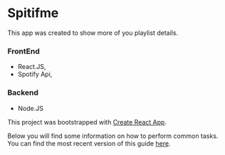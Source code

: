 # Spitifme
This app was created to show more of you playlist details.

### FrontEnd
* React.JS,
* Spotify Api,


### Backend
* Node.JS




This project was bootstrapped with [Create React App](https://github.com/facebookincubator/create-react-app).

Below you will find some information on how to perform common tasks.<br>
You can find the most recent version of this guide [here](https://github.com/facebookincubator/create-react-app/blob/master/packages/react-scripts/template/README.md).


